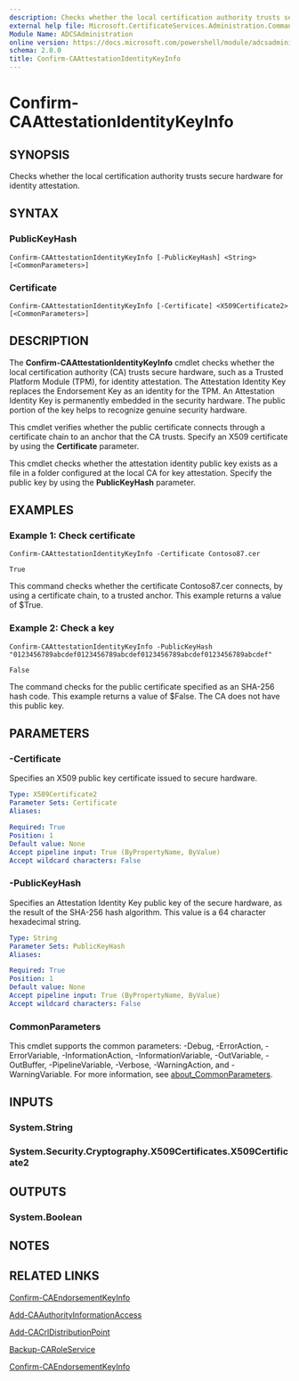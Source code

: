 ```yaml
---
description: Checks whether the local certification authority trusts secure hardware for identity attestation.
external help file: Microsoft.CertificateServices.Administration.Commands.dll-Help.xml
Module Name: ADCSAdministration
online version: https://docs.microsoft.com/powershell/module/adcsadministration/confirm-caattestationidentitykeyinfo?view=windowsserver2022-ps&wt.mc_id=ps-gethelp
schema: 2.0.0
title: Confirm-CAAttestationIdentityKeyInfo
---
```


# Confirm-CAAttestationIdentityKeyInfo

## SYNOPSIS
Checks whether the local certification authority trusts secure hardware for identity attestation.

## SYNTAX

### PublicKeyHash
```
Confirm-CAAttestationIdentityKeyInfo [-PublicKeyHash] <String> [<CommonParameters>]
```

### Certificate
```
Confirm-CAAttestationIdentityKeyInfo [-Certificate] <X509Certificate2> [<CommonParameters>]
```

## DESCRIPTION
The **Confirm-CAAttestationIdentityKeyInfo** cmdlet checks whether the local certification authority (CA) trusts secure hardware, such as a Trusted Platform Module (TPM), for identity attestation. The Attestation Identity Key replaces the Endorsement Key as an identity for the TPM. An Attestation Identity Key is permanently embedded in the security hardware. The public portion of the key helps to recognize genuine security hardware.

This cmdlet verifies whether the public certificate connects through a certificate chain to an anchor that the CA trusts. Specify an X509 certificate by using the **Certificate** parameter.

This cmdlet checks whether the attestation identity public key exists as a file in a folder configured at the local CA for key attestation. Specify the public key by using the **PublicKeyHash** parameter.

## EXAMPLES

### Example 1: Check certificate
```
Confirm-CAAttestationIdentityKeyInfo -Certificate Contoso87.cer

True
```

This command checks whether the certificate Contoso87.cer connects, by using a certificate chain, to a trusted anchor.
This example returns a value of $True.

### Example 2: Check a key
```
Confirm-CAAttestationIdentityKeyInfo -PublicKeyHash "0123456789abcdef0123456789abcdef0123456789abcdef0123456789abcdef"

False
```

The command checks for the public certificate specified as an SHA-256 hash code.
This example returns a value of $False.
The CA does not have this public key.

## PARAMETERS

### -Certificate
Specifies an X509 public key certificate issued to secure hardware.

```yaml
Type: X509Certificate2
Parameter Sets: Certificate
Aliases:

Required: True
Position: 1
Default value: None
Accept pipeline input: True (ByPropertyName, ByValue)
Accept wildcard characters: False
```

### -PublicKeyHash
Specifies an Attestation Identity Key public key of the secure hardware, as the result of the SHA-256 hash algorithm.
This value is a 64 character hexadecimal string.

```yaml
Type: String
Parameter Sets: PublicKeyHash
Aliases:

Required: True
Position: 1
Default value: None
Accept pipeline input: True (ByPropertyName, ByValue)
Accept wildcard characters: False
```

### CommonParameters
This cmdlet supports the common parameters: -Debug, -ErrorAction, -ErrorVariable, -InformationAction, -InformationVariable, -OutVariable, -OutBuffer, -PipelineVariable, -Verbose, -WarningAction, and -WarningVariable. For more information, see [about_CommonParameters](https://go.microsoft.com/fwlink/?LinkID=113216).

## INPUTS

### System.String

### System.Security.Cryptography.X509Certificates.X509Certificate2

## OUTPUTS

### System.Boolean

## NOTES

## RELATED LINKS

[Confirm-CAEndorsementKeyInfo](Confirm-CAEndorsementKeyInfo.md)

[Add-CAAuthorityInformationAccess](Add-CAAuthorityInformationAccess.md)

[Add-CACrlDistributionPoint](Add-CACrlDistributionPoint.md)

[Backup-CARoleService](Backup-CARoleService.md)

[Confirm-CAEndorsementKeyInfo](Confirm-CAEndorsementKeyInfo.md)
